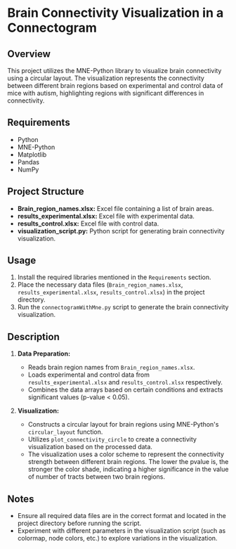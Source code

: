 # Brain Connectivity Visualization in a Connectogram

## Overview

This project utilizes the MNE-Python library to visualize brain connectivity using a circular layout. The visualization represents the connectivity between different brain regions based on experimental and control data of mice with autism, highlighting regions with significant differences in connectivity.

## Requirements

- Python 
- MNE-Python
- Matplotlib
- Pandas
- NumPy

## Project Structure

- **Brain_region_names.xlsx:** Excel file containing a list of brain areas.
- **results_experimental.xlsx:** Excel file with experimental data.
- **results_control.xlsx:** Excel file with control data.
- **visualization_script.py:** Python script for generating brain connectivity visualization.

## Usage

1. Install the required libraries mentioned in the `Requirements` section.
2. Place the necessary data files (`Brain_region_names.xlsx`, `results_experimental.xlsx`, `results_control.xlsx`) in the project directory.
3. Run the `connectogramWithMne.py` script to generate the brain connectivity visualization.

## Description

1. **Data Preparation:**
   - Reads brain region names from `Brain_region_names.xlsx`.
   - Loads experimental and control data from `results_experimental.xlsx` and `results_control.xlsx` respectively.
   - Combines the data arrays based on certain conditions and extracts significant values (p-value < 0.05).

2. **Visualization:**
   - Constructs a circular layout for brain regions using MNE-Python's `circular_layout` function.
   - Utilizes `plot_connectivity_circle` to create a connectivity visualization based on the processed data.
   - The visualization uses a color scheme to represent the connectivity strength between different brain regions. The lower the pvalue 
  	is, the stronger the color shade, indicating a higher significance in the value of number of tracts between two brain regions.

## Notes

- Ensure all required data files are in the correct format and located in the project directory before running the script.
- Experiment with different parameters in the visualization script (such as colormap, node colors, etc.) to explore variations in the visualization.
